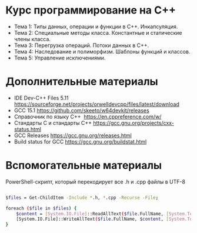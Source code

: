 # Курс программирование на С++
- Тема 1: Типы данных, операции и функции в С++. Инкапсуляция.
- Тема 2: Специальные методы класса. Константные и статические члены класса.
- Тема 3: Перегрузка операций. Потоки данных в С++.
- Тема 4: Наследование и полиморфизм. Шаблоны функций и классов.
- Тема 5: Управление исключениями.

# Дополнительные материалы
- IDE Dev-C++ Files​ 5.11​ https://sourceforge.net/projects/orwelldevcpp/files/latest/download
- GCC 15.1 https://github.com/skeeto/w64devkit/releases
- Справочник по языку С++​ ​ https://en.cppreference.com/w/
- Стандарты C и стандарты C++​ https://gcc.gnu.org/projects/cxx-status.html
- GCC Releases​ https://gcc.gnu.org/releases.html
- Build status for GCC​ https://gcc.gnu.org/buildstat.html

# Вспомогательные материалы

PowerShell-скрипт, который перекодирует все .h и .cpp файлы в UTF-8

```bash

$files = Get-ChildItem -Include *.h, *.cpp -Recurse -File;

foreach ($file in $files) {
	$content = [System.IO.File]::ReadAllText($file.FullName, [System.Text.Encoding]::GetEncoding("ISO-8859-1")); 
	[System.IO.File]::WriteAllText($file.FullName, $content, [System.Text.Encoding]::UTF8)
}

```

